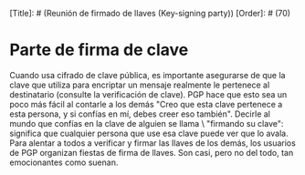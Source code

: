 [Title]: # (Reunión de firmado de llaves (Key-signing party))
[Order]: # (70)

# Parte de firma de clave 

Cuando usa cifrado de clave pública, es importante asegurarse de que la clave que utiliza para encriptar un mensaje realmente le pertenece al destinatario (consulte la verificación de clave). PGP hace que esto sea un poco más fácil al contarle a los demás "Creo que esta clave pertenece a esta persona, y si confías en mí, debes creer eso también". Decirle al mundo que confías en la clave de alguien se llama \ "firmando su clave": significa que cualquier persona que use esa clave puede ver que lo avala. Para alentar a todos a verificar y firmar las llaves de los demás, los usuarios de PGP organizan fiestas de firma de llaves. Son casi, pero no del todo, tan emocionantes como suenan.